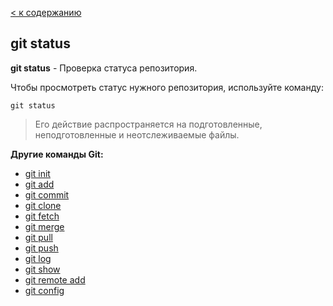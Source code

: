 [< к содержанию](./readme.md)

## git status

**git status** - Проверка статуса репозитория.

Чтобы просмотреть статус нужного репозитория, используйте команду: 

```bash=
git status
```
> Его действие распространяется на подготовленные, неподготовленные и неотслеживаемые файлы.

**Другие команды Git:**
* [git init](./init.md)
* [git add](./add.md)
* [git commit](./commit.md)
* [git clone](./clone.md)
* [git fetch](./fetch.md)
* [git merge](./merge.md)
* [git pull](./pull.md)
* [git push](./push.md)
* [git log](./log.md)
* [git show](./show.md)
* [git remote add](./remote%20add.md)
* [git config](./config.md)